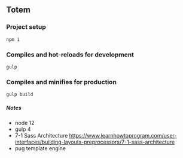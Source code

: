 ## Totem

### Project setup
```
npm i
```

### Compiles and hot-reloads for development
```
gulp
```

### Compiles and minifies for production
```
gulp build
```

##### Notes
* node 12
* gulp 4
* 7-1 Sass Architecture
  https://www.learnhowtoprogram.com/user-interfaces/building-layouts-preprocessors/7-1-sass-architecture
* pug template engine
